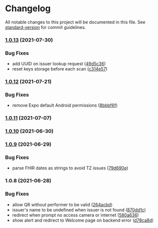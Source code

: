 # Changelog

All notable changes to this project will be documented in this file. See [standard-version](https://github.com/conventional-changelog/standard-version) for commit guidelines.

### [1.0.13](https://gitlab.com/affinidi/safe-travel/st-experiments/health-card-verifier-mobile/compare/v1.0.12...v1.0.13) (2021-07-30)


### Bug Fixes

* add UUID on issuer lookup request ([49d5c36](https://gitlab.com/affinidi/safe-travel/st-experiments/health-card-verifier-mobile/commit/49d5c36ba658de2e61850482fa2d10ccd8447c3b))
* reset keys storage before each scan ([c314e57](https://gitlab.com/affinidi/safe-travel/st-experiments/health-card-verifier-mobile/commit/c314e5749120c76bc6ab279fa6dc02c2e8b7b547))

### [1.0.12](https://gitlab.com/st-experiments/health-card-verifier-mobile/compare/v1.0.11...v1.0.12) (2021-07-21)


### Bug Fixes

* remove Expo default Android permissions ([8bbbf6f](https://gitlab.com/st-experiments/health-card-verifier-mobile/commit/8bbbf6fc17901cb1de071b4a912b32fa5ba51a71))

### [1.0.11](https://gitlab.com/st-experiments/health-card-verifier-mobile/compare/v1.0.10...v1.0.11) (2021-07-07)

### [1.0.10](https://gitlab.com/st-experiments/health-card-verifier-mobile/compare/v1.0.9...v1.0.10) (2021-06-30)

### [1.0.9](https://gitlab.com/st-experiments/health-card-verifier-mobile/compare/v1.0.8...v1.0.9) (2021-06-29)


### Bug Fixes

* parse FHIR dates as strings to avoid TZ issues ([79d690e](https://gitlab.com/st-experiments/health-card-verifier-mobile/commit/79d690e50c2406937283d85a67a672e199462e19))

### 1.0.8 (2021-06-28)


### Bug Fixes

* allow QR without performer to be valid ([264acbd](https://gitlab.com/st-experiments/health-card-verifier-mobile/commit/264acbd1062300d01bdcfefe44aa3cede480fd7a))
* issuer's name to be undefined when issuer is not found ([870dd1c](https://gitlab.com/st-experiments/health-card-verifier-mobile/commit/870dd1c8118b8e585df7b4f3d6bd7d76e66af921))
* redirect when prompt no access camera or internet ([580a636](https://gitlab.com/st-experiments/health-card-verifier-mobile/commit/580a636100fb9e9b8d088752c7a5de09c78c6f02))
* show alert and redirect to Welcome page on backend error ([d78ca8d](https://gitlab.com/st-experiments/health-card-verifier-mobile/commit/d78ca8d5beef1f39ab7913ea96981b89b0e1d3fb))
